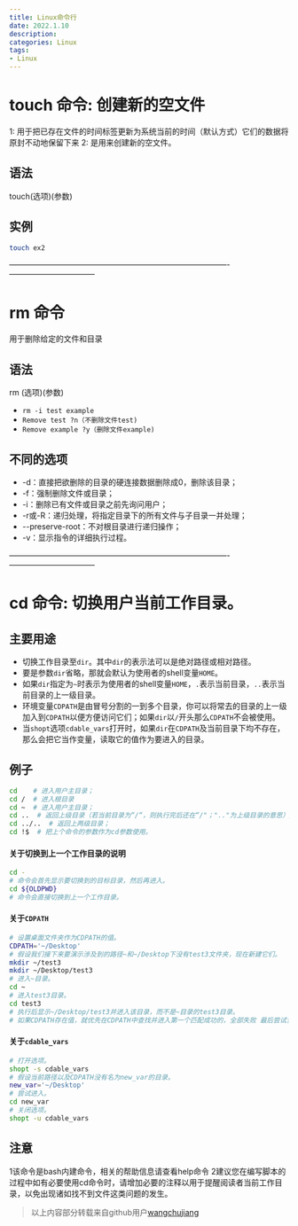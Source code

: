 ```yaml
---
title: Linux命令行
date: 2022.1.10
description:  
categories: Linux
tags:
- Linux
---
```

<!-- more -->
<link href="themes/prism.css" rel="stylesheet" />
<script src="prism.js" data-manual></script>

# touch 命令: 创建新的空文件 #
1: 用于把已存在文件的时间标签更新为系统当前的时间（默认方式）它们的数据将原封不动地保留下来
2: 是用来创建新的空文件。
## 语法 ##

touch(选项)(参数)

## 实例 ##

```bash
touch ex2
```
————————————————————————————-———————————
# rm 命令 #

用于删除给定的文件和目录

## 语法 ##

rm (选项)(参数)

* `rm -i test example`
* `Remove test ?n（不删除文件test)`
* `Remove example ?y（删除文件example)`
##  不同的选项 ##

* -d：直接把欲删除的目录的硬连接数据删除成0，删除该目录；
* -f：强制删除文件或目录；
* -i：删除已有文件或目录之前先询问用户；
* -r或-R：递归处理，将指定目录下的所有文件与子目录一并处理；
* --preserve-root：不对根目录进行递归操作；
* -v：显示指令的详细执行过程。

————————————————————————————-———————————

# cd 命令: 切换用户当前工作目录。 #

## 主要用途 ##
* 切换工作目录至`dir`。其中`dir`的表示法可以是绝对路径或相对路径。
* 要是参数`dir`省略，那就会默认为使用者的shell变量`HOME`。
* 如果`dir`指定为`~`时表示为使用者的shell变量`HOME`，`.`表示当前目录，`..`表示当前目录的上一级目录。
* 环境变量`CDPATH`是由冒号分割的一到多个目录，你可以将常去的目录的上一级加入到`CDPATH`以便方便访问它们；如果`dir`以`/`开头那么`CDPATH`不会被使用。
* 当`shopt`选项`cdable_vars`打开时，如果`dir`在`CDPATH`及当前目录下均不存在，那么会把它当作变量，读取它的值作为要进入的目录。

## 例子  ##

```bash
cd    # 进入用户主目录；
cd /  # 进入根目录
cd ~  # 进入用户主目录；
cd ..  # 返回上级目录（若当前目录为“/“，则执行完后还在“/"；".."为上级目录的意思）；
cd ../..  # 返回上两级目录；
cd !$  # 把上个命令的参数作为cd参数使用。
```

#### 关于切换到上一个工作目录的说明 ####

```bash
cd -
# 命令会首先显示要切换到的目标目录，然后再进入。
cd ${OLDPWD}
# 命令会直接切换到上一个工作目录。
```

#### 关于`CDPATH` ####
```bash
# 设置桌面文件夹作为CDPATH的值。
CDPATH='~/Desktop'
# 假设我们接下来要演示涉及到的路径~和~/Desktop下没有test3文件夹，现在新建它们。
mkdir ~/test3
mkdir ~/Desktop/test3
# 进入~目录。
cd ~
# 进入test3目录。
cd test3
# 执行后显示~/Desktop/test3并进入该目录，而不是~目录的test3目录。
# 如果CDPATH存在值，就优先在CDPATH中查找并进入第一个匹配成功的，全部失败 最后尝试当前目录。
```

#### 关于`cdable_vars` ####
```bash
# 打开选项。
shopt -s cdable_vars
# 假设当前路径以及CDPATH没有名为new_var的目录。
new_var='~/Desktop'
# 尝试进入。
cd new_var
# 关闭选项。
shopt -u cdable_vars
```


## 注意 ##
1该命令是bash内建命令，相关的帮助信息请查看help命令
2建议您在编写脚本的过程中如有必要使用cd命令时，请增加必要的注释以用于提醒阅读者当前工作目录，以免出现诸如找不到文件这类问题的发生。



> 以上内容部分转载来自github用户[wangchujiang](https://github.com/jaywcjlove)